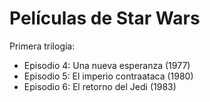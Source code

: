 # Películas de Star Wars

Primera trilogía:
* Episodio 4: Una nueva esperanza (1977)
* Episodio 5: El imperio contraataca (1980)
* Episodio 6: El retorno del Jedi (1983)

